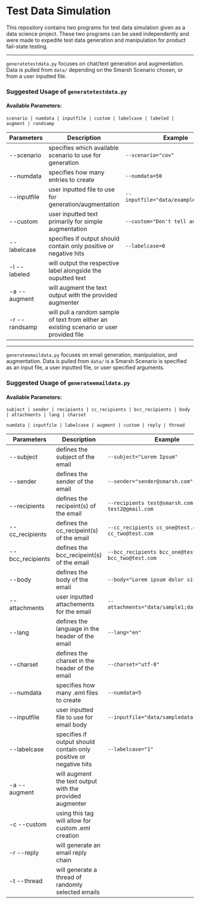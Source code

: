 # Test Data Simulation

This repository contains two programs for test data simulation given as a data science project. These two programs can be used independently and were made to expedite test data generation and manipulation for product fail-state testing.

---

`generatetestdata.py` focuses on chat/text generation and augmentation. Data is pulled from `data/` depending on the Smarsh Scenario chosen, or from a user inputted file.

### Suggested Usage of `generatetestdata.py`
#### Available Parameters:
```
scenario | numdata | inputfile | custom | labelcase | labeled | augment | randsamp
```
| Parameters    | Description                                                       | Example            |
| ------------- | ----------------------------------------------------------------- | ------------------ |
| --scenario    | specifies which available scenario to use for generation          | `--scenario="cov"` |
| --numdata     | specifies how many entries to create                              | `--numdata=50`     |
| --inputfile   | user inputted file to use for generation/augmentation             | `--inputfile="data/example_file.csv"`
| --custom      | user inputted text primarily for simple augmentation              | `--custom="Don't tell anyone"`
| --labelcase   | specifies if output should contain only positive or negative hits | `--labelcase=0`
| -l --labeled  | will output the respective label alongside the ouputted text      |
| -a --augment  | will augment the text output with the provided augmenter          |
| -r --randsamp | will pull a random sample of text from either an existing scenario or user provided file|

---

`generateemaildata.py` focuses on email generation, manipulation, and augmentation. Data is pulled from `data/` is a Smarsh Scenario is specified as an input file, a user inputted file, or user specified arguments.

### Suggested Usage of `generateemaildata.py`
#### Available Parameters:
```
subject | sender | recipients | cc_recipients | bcc_recipients | body | attachments | lang | charset
```
```
numdata | inputfile | labelcase | augment | custom | reply | thread
```
| Parameters       | Description                                     | Example            |
| ---------------- | ----------------------------------------------- | ------------------ |
| --subject        | defines the subject of the email                | `--subject="Lorem Ipsum"`
| --sender         | defines the sender of the email                 | `--sender="sender@smarsh.com"`
| --recipients     | defines the recipeint(s) of the email           | `--recipients test@smarsh.com test2@gmail.com`
| --cc_recipients  | defines the cc_recipeint(s) of the email        | `--cc_recipients cc_one@test.com cc_two@test.com`
| --bcc_recipients | defines the bcc_recipeint(s) of the email       | `--bcc_recipients bcc_one@test.com bcc_two@test.com`
| --body           | defines the body of the email                   | `--body="Lorem ipsum dolor sit amet"`
| --attachments    | user inputted attachements for the email        | `--attachments="data/sample1;data/sample2"`
| --lang           | defines the language in the header of the email | `--lang="en"`
| --charset        | defines the charset in the header of the email  | `--charset="utf-8"`
| --numdata        | specifies how many .eml files to create         | `--numdata=5`
| --inputfile      | user inputted file to use for email body        | `--inputfile="data/sampledata.csv"`
| --labelcase      | specifies if output should contain only positive or negative hits | `--labelcase="1"`
| -a --augment     | will augment the text output with the provided augmenter
| -c --custom      | using this tag will allow for custom .eml creation
| -r --reply       | will generate an email reply chain
| -t --thread      | will generate a thread of randomly selected emails

